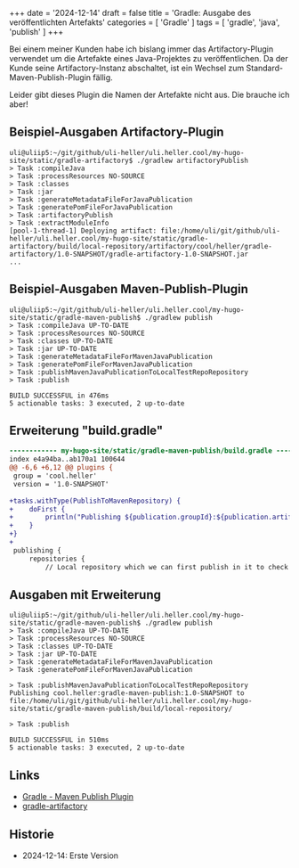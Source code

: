 +++
date = '2024-12-14'
draft = false
title = 'Gradle: Ausgabe des veröffentlichten Artefakts'
categories = [ 'Gradle' ]
tags = [ 'gradle', 'java', 'publish' ]
+++

<!--
Gradle: Ausgabe des veröffentlichten Artefakts
==============================================
-->

Bei einem meiner Kunden habe ich bislang immer das Artifactory-Plugin
verwendet um die Artefakte eines Java-Projektes zu veröffentlichen.
Da der Kunde seine Artifactory-Instanz abschaltet, ist ein Wechsel
zum Standard-Maven-Publish-Plugin fällig.

Leider gibt dieses Plugin die Namen der Artefakte nicht aus.
Die brauche ich aber!

<!--more-->

Beispiel-Ausgaben Artifactory-Plugin
------------------------------------

```
uli@uliip5:~/git/github/uli-heller/uli.heller.cool/my-hugo-site/static/gradle-artifactory$ ./gradlew artifactoryPublish
> Task :compileJava
> Task :processResources NO-SOURCE
> Task :classes
> Task :jar
> Task :generateMetadataFileForJavaPublication
> Task :generatePomFileForJavaPublication
> Task :artifactoryPublish
> Task :extractModuleInfo
[pool-1-thread-1] Deploying artifact: file:/home/uli/git/github/uli-heller/uli.heller.cool/my-hugo-site/static/gradle-artifactory/build/local-repository/artifactory/cool/heller/gradle-artifactory/1.0-SNAPSHOT/gradle-artifactory-1.0-SNAPSHOT.jar
...
```

Beispiel-Ausgaben Maven-Publish-Plugin
--------------------------------------

```
uli@uliip5:~/git/github/uli-heller/uli.heller.cool/my-hugo-site/static/gradle-maven-publish$ ./gradlew publish
> Task :compileJava UP-TO-DATE
> Task :processResources NO-SOURCE
> Task :classes UP-TO-DATE
> Task :jar UP-TO-DATE
> Task :generateMetadataFileForMavenJavaPublication
> Task :generatePomFileForMavenJavaPublication
> Task :publishMavenJavaPublicationToLocalTestRepoRepository
> Task :publish

BUILD SUCCESSFUL in 476ms
5 actionable tasks: 3 executed, 2 up-to-date
```

Erweiterung "build.gradle"
--------------------------

```diff
------------ my-hugo-site/static/gradle-maven-publish/build.gradle ------------
index e4a94ba..ab170a1 100644
@@ -6,6 +6,12 @@ plugins {
 group = 'cool.heller'
 version = '1.0-SNAPSHOT'
 
+tasks.withType(PublishToMavenRepository) {
+    doFirst {
+        println("Publishing ${publication.groupId}:${publication.artifactId}:${publication.version} to ${repository.url}")
+    }
+}
+
 publishing {
     repositories {
         // Local repository which we can first publish in it to check artifacts
```

Ausgaben mit Erweiterung
------------------------

```
uli@uliip5:~/git/github/uli-heller/uli.heller.cool/my-hugo-site/static/gradle-maven-publish$ ./gradlew publish
> Task :compileJava UP-TO-DATE
> Task :processResources NO-SOURCE
> Task :classes UP-TO-DATE
> Task :jar UP-TO-DATE
> Task :generateMetadataFileForMavenJavaPublication
> Task :generatePomFileForMavenJavaPublication

> Task :publishMavenJavaPublicationToLocalTestRepoRepository
Publishing cool.heller:gradle-maven-publish:1.0-SNAPSHOT to file:/home/uli/git/github/uli-heller/uli.heller.cool/my-hugo-site/static/gradle-maven-publish/build/local-repository/

> Task :publish

BUILD SUCCESSFUL in 510ms
5 actionable tasks: 3 executed, 2 up-to-date
```

Links
-----

- [Gradle - Maven Publish Plugin](https://docs.gradle.org/current/userguide/publishing_maven.html)
- [gradle-artifactory](/gradle-artifactory)

Historie
--------

- 2024-12-14: Erste Version
